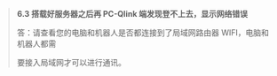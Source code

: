 > **6.3 搭载好服务器之后再 PC-Qlink 端发现登不上去，显示网络错误**
>
> 答：请查看您的电脑和机器人是否都连接到了局域网路由器 WIFI，电脑和机器人都需
>
> 要接入局域网才可以进行通讯。



